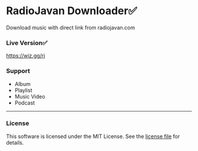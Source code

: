 # RadioJavan Downloader✅
Download music with direct link from radiojavan.com

### Live Version✅
https://wiz.gg/rj

### Support
- Album
- Playlist
- Music Video
- Podcast

____

### License

This software is licensed under the MIT License. See the [license file](LICENSE) for details.  
